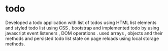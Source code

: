 # todo
Developed a todo application with list of todos using HTML list elements and styled todo list using CSS , bootstrap and implemented todo by using javascript event listeners , DOM operations . used arrays , objects and their methods and persisted todo list state on page reloads using local storage methods.
